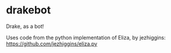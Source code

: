 # drakebot
Drake, as a bot!

Uses code from the python implementation of Eliza, by jezhiggins: https://github.com/jezhiggins/eliza.py
